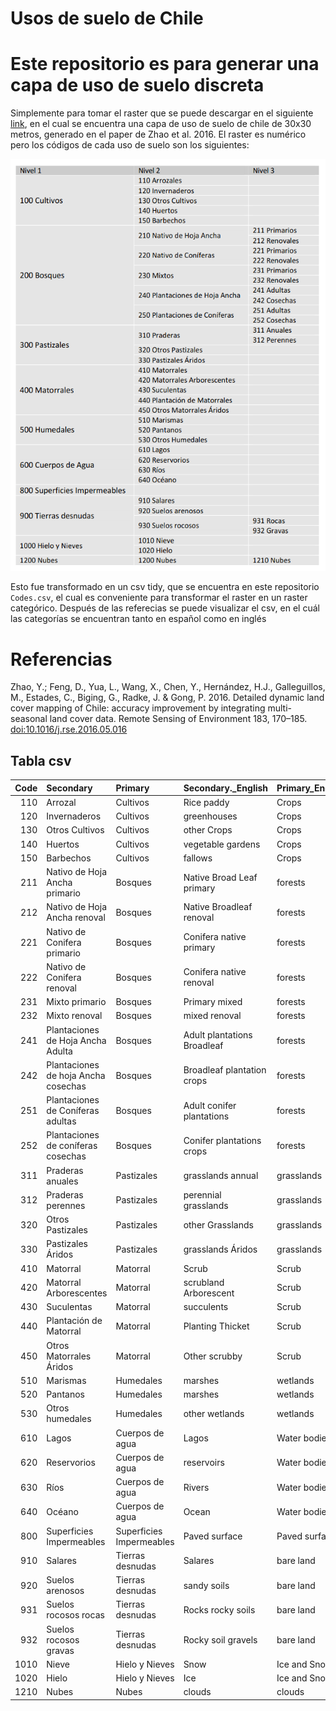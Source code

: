 Usos de suelo de Chile
================

# Este repositorio es para generar una capa de uso de suelo discreta

Simplemente para tomar el raster que se puede descargar en el siguiente
[link](http://www.gep.uchile.cl/Landcover/LandCover%20CHILE%202014.zip),
en el cual se encuentra una capa de uso de suelo de chile de 30x30
metros, generado en el paper de Zhao et al. 2016. El raster es numérico
pero los códigos de cada uso de suelo son los siguientes:

<img src="Codigo.png" width="669" />

Esto fue transformado en un csv tidy, que se encuentra en este
repositorio `Codes.csv`, el cual es conveniente para transformar el
raster en un raster categórico. Después de las referecias se puede
visualizar el csv, en el cuál las categorías se encuentran tanto en
español como en inglés

# Referencias

Zhao, Y.; Feng, D., Yua, L., Wang, X., Chen, Y., Hernández, H.J.,
Galleguillos, M., Estades, C., Biging, G., Radke, J. & Gong, P. 2016.
Detailed dynamic land cover mapping of Chile: accuracy improvement by
integrating multi-seasonal land cover data. Remote Sensing of
Environment 183, 170–185.
<doi:10.1016/j.rse.2016.05.016>

## Tabla csv

| Code | Secondary                           | Primary                  | Secondary.\_English         | Primary\_English |
| ---: | :---------------------------------- | :----------------------- | :-------------------------- | :--------------- |
|  110 | Arrozal                             | Cultivos                 | Rice paddy                  | Crops            |
|  120 | Invernaderos                        | Cultivos                 | greenhouses                 | Crops            |
|  130 | Otros Cultivos                      | Cultivos                 | other Crops                 | Crops            |
|  140 | Huertos                             | Cultivos                 | vegetable gardens           | Crops            |
|  150 | Barbechos                           | Cultivos                 | fallows                     | Crops            |
|  211 | Nativo de Hoja Ancha primario       | Bosques                  | Native Broad Leaf primary   | forests          |
|  212 | Nativo de Hoja Ancha renoval        | Bosques                  | Native Broadleaf renoval    | forests          |
|  221 | Nativo de Conifera primario         | Bosques                  | Conifera native primary     | forests          |
|  222 | Nativo de Conifera renoval          | Bosques                  | Conifera native renoval     | forests          |
|  231 | Mixto primario                      | Bosques                  | Primary mixed               | forests          |
|  232 | Mixto renoval                       | Bosques                  | mixed renoval               | forests          |
|  241 | Plantaciones de Hoja Ancha Adulta   | Bosques                  | Adult plantations Broadleaf | forests          |
|  242 | Plantaciones de hoja Ancha cosechas | Bosques                  | Broadleaf plantation crops  | forests          |
|  251 | Plantaciones de Coníferas adultas   | Bosques                  | Adult conifer plantations   | forests          |
|  252 | Plantaciones de coníferas cosechas  | Bosques                  | Conifer plantations crops   | forests          |
|  311 | Praderas anuales                    | Pastizales               | grasslands annual           | grasslands       |
|  312 | Praderas perennes                   | Pastizales               | perennial grasslands        | grasslands       |
|  320 | Otros Pastizales                    | Pastizales               | other Grasslands            | grasslands       |
|  330 | Pastizales Áridos                   | Pastizales               | grasslands Áridos           | grasslands       |
|  410 | Matorral                            | Matorral                 | Scrub                       | Scrub            |
|  420 | Matorral Arborescentes              | Matorral                 | scrubland Arborescent       | Scrub            |
|  430 | Suculentas                          | Matorral                 | succulents                  | Scrub            |
|  440 | Plantación de Matorral              | Matorral                 | Planting Thicket            | Scrub            |
|  450 | Otros Matorrales Áridos             | Matorral                 | Other scrubby               | Scrub            |
|  510 | Marismas                            | Humedales                | marshes                     | wetlands         |
|  520 | Pantanos                            | Humedales                | marshes                     | wetlands         |
|  530 | Otros humedales                     | Humedales                | other wetlands              | wetlands         |
|  610 | Lagos                               | Cuerpos de agua          | Lagos                       | Water bodies     |
|  620 | Reservorios                         | Cuerpos de agua          | reservoirs                  | Water bodies     |
|  630 | Ríos                                | Cuerpos de agua          | Rivers                      | Water bodies     |
|  640 | Océano                              | Cuerpos de agua          | Ocean                       | Water bodies     |
|  800 | Superficies Impermeables            | Superficies Impermeables | Paved surface               | Paved surface    |
|  910 | Salares                             | Tierras desnudas         | Salares                     | bare land        |
|  920 | Suelos arenosos                     | Tierras desnudas         | sandy soils                 | bare land        |
|  931 | Suelos rocosos rocas                | Tierras desnudas         | Rocks rocky soils           | bare land        |
|  932 | Suelos rocosos gravas               | Tierras desnudas         | Rocky soil gravels          | bare land        |
| 1010 | Nieve                               | Hielo y Nieves           | Snow                        | Ice and Snow     |
| 1020 | Hielo                               | Hielo y Nieves           | Ice                         | Ice and Snow     |
| 1210 | Nubes                               | Nubes                    | clouds                      | clouds           |
